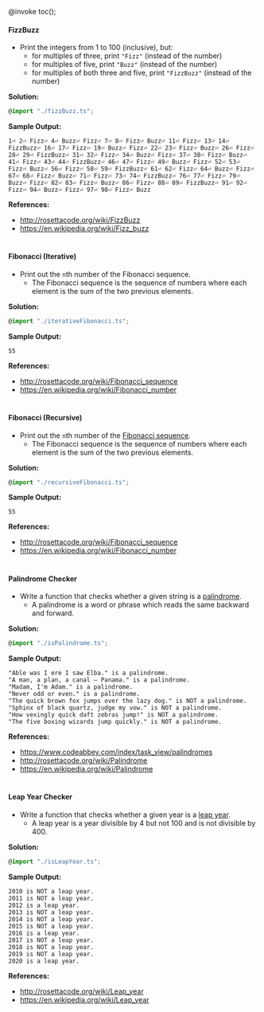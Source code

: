 @invoke toc();

#### FizzBuzz

-   Print the integers from 1 to 100 (inclusive), but:
    -   for multiples of three, print `"Fizz"` (instead of the number)
    -   for multiples of five, print `"Buzz"` (instead of the number)
    -   for multiples of both three and five, print `"FizzBuzz"` (instead of the number)

**Solution:**

```typescript
@import "./fizzBuzz.ts";
```

**Sample Output:**

```
1⏎ 2⏎ Fizz⏎ 4⏎ Buzz⏎ Fizz⏎ 7⏎ 8⏎ Fizz⏎ Buzz⏎ 11⏎ Fizz⏎ 13⏎ 14⏎ FizzBuzz⏎ 16⏎ 17⏎ Fizz⏎ 19⏎ Buzz⏎ Fizz⏎ 22⏎ 23⏎ Fizz⏎ Buzz⏎ 26⏎ Fizz⏎ 28⏎ 29⏎ FizzBuzz⏎ 31⏎ 32⏎ Fizz⏎ 34⏎ Buzz⏎ Fizz⏎ 37⏎ 38⏎ Fizz⏎ Buzz⏎ 41⏎ Fizz⏎ 43⏎ 44⏎ FizzBuzz⏎ 46⏎ 47⏎ Fizz⏎ 49⏎ Buzz⏎ Fizz⏎ 52⏎ 53⏎ Fizz⏎ Buzz⏎ 56⏎ Fizz⏎ 58⏎ 59⏎ FizzBuzz⏎ 61⏎ 62⏎ Fizz⏎ 64⏎ Buzz⏎ Fizz⏎ 67⏎ 68⏎ Fizz⏎ Buzz⏎ 71⏎ Fizz⏎ 73⏎ 74⏎ FizzBuzz⏎ 76⏎ 77⏎ Fizz⏎ 79⏎ Buzz⏎ Fizz⏎ 82⏎ 83⏎ Fizz⏎ Buzz⏎ 86⏎ Fizz⏎ 88⏎ 89⏎ FizzBuzz⏎ 91⏎ 92⏎ Fizz⏎ 94⏎ Buzz⏎ Fizz⏎ 97⏎ 98⏎ Fizz⏎ Buzz
```

**References:**

-   <http://rosettacode.org/wiki/FizzBuzz>
-   <https://en.wikipedia.org/wiki/Fizz_buzz>

#

#### Fibonacci (Iterative)

-   Print out the `n`th number of the Fibonacci sequence.
    -   The Fibonacci sequence is the sequence of numbers where each element is the sum of the two previous elements.

**Solution:**

```typescript
@import "./iterativeFibonacci.ts";
```

**Sample Output:**

```
55
```

**References:**

-   <http://rosettacode.org/wiki/Fibonacci_sequence>
-   <https://en.wikipedia.org/wiki/Fibonacci_number>

#

#### Fibonacci (Recursive)

-   Print out the `n`th number of the [Fibonacci sequence](https://en.wikipedia.org/wiki/Fibonacci_number).
    -   The Fibonacci sequence is the sequence of numbers where each element is the sum of the two previous elements.

**Solution:**

```typescript
@import "./recursiveFibonacci.ts";
```

**Sample Output:**

```
55
```

**References:**

-   <http://rosettacode.org/wiki/Fibonacci_sequence>
-   <https://en.wikipedia.org/wiki/Fibonacci_number>

#

#### Palindrome Checker

-   Write a function that checks whether a given string is a [palindrome](https://en.wikipedia.org/wiki/Palindrome).
    -   A palindrome is a word or phrase which reads the same backward and forward.

**Solution:**

```typescript
@import "./isPalindrome.ts";
```

**Sample Output:**

```
"Able was I ere I saw Elba." is a palindrome.
"A man, a plan, a canal – Panama." is a palindrome.
"Madam, I'm Adam." is a palindrome.
"Never odd or even." is a palindrome.
"The quick brown fox jumps over the lazy dog." is NOT a palindrome.
"Sphinx of black quartz, judge my vow." is NOT a palindrome.
"How vexingly quick daft zebras jump!" is NOT a palindrome.
"The five boxing wizards jump quickly." is NOT a palindrome.
```

**References:**

-   https://www.codeabbey.com/index/task_view/palindromes
-   http://rosettacode.org/wiki/Palindrome
-   https://en.wikipedia.org/wiki/Palindrome

#

#### Leap Year Checker

-   Write a function that checks whether a given year is a [leap year](https://en.wikipedia.org/wiki/Leap_year).
    -   A leap year is a year divisible by 4 but not 100 and is not divisible by 400.

**Solution:**

```typescript
@import "./isLeapYear.ts";
```

**Sample Output:**

```
2010 is NOT a leap year.
2011 is NOT a leap year.
2012 is a leap year.
2013 is NOT a leap year.
2014 is NOT a leap year.
2015 is NOT a leap year.
2016 is a leap year.
2017 is NOT a leap year.
2018 is NOT a leap year.
2019 is NOT a leap year.
2020 is a leap year.
```

**References:**

-   http://rosettacode.org/wiki/Leap_year
-   https://en.wikipedia.org/wiki/Leap_year

